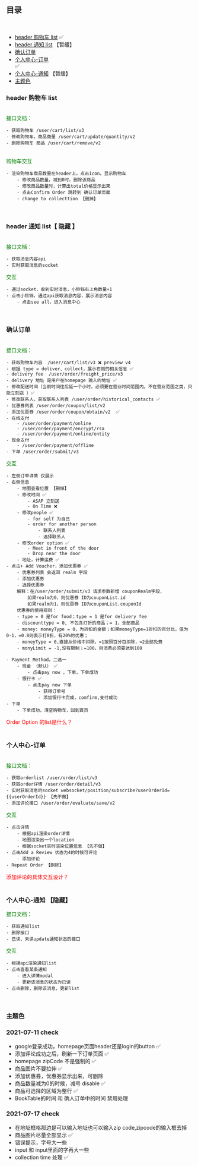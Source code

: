 ## 目录

<br>

- [header 购物车 list](#header购物车list) ✅<br>
- [header 通知 list](#header通知list) 【暂缓】<br>
- [确认订单](#确认订单)<br> 
- [个人中心-订单](#个人中心-订单)<br> ✅
- [个人中心-通知](#个人中心-通知) 【暂缓】<br>
- [主题色](#主题色)<br>

### header 购物车 list

<br>
<div style="color:green">接口文档：</div>

    - 获取购物车 /user/cart/list/v3
    - 修改购物车，商品商量 /user/cart/update/quantity/v2
    - 删除购物车 商品 /user/cart/remove/v2

<br>

<div style="color:green">购物车交互</div>

    - 渲染购物车商品数量在header上，点击icon，显示购物车
        - 修改商品数量，减到0时，删除该商品
        - 修改商品数量时，计算出total价格显示出来
        - 点击Confirm Order 跳转到 确认订单页面
        - change to collecttion 【删掉】

<br>

### header 通知 list【 隐藏 】

<br>
<div style="color:green">接口文档：</div>

    - 获取消息内容api
    - 实时获取消息的socket

<div style="color:green">交互</div>

    - 通过socket，收到实时消息，小铃铛右上角数量+1
    - 点击小铃铛，通过api获取消息内容，展示消息内容
        - 点击see all，进入消息中心

<!-- <div style="color:red">获取消息内容的api，会返回几条消息？默认展示几条在页面？</div> -->

<br>

### 确认订单

<br>
<div style="color:green">接口文档：</div>

    - 获取购物车内容  /user/cart/list/v3 ❌ preview v4 
    - 根据 type = deliver、collect，展示右侧的相关信息 ✅
    - delivery fee  /user/order/freight_price/v3 
    - delivery 地址 是用户在homepage 输入的地址 ✅
    - 修改配送时间（当前时间往后延一个小时，必须要在营业时间范围内。不在营业范围之类，只能立刻送 ）✅
    - 修改联系人，获取联系人列表 /user/order/historical_contacts ✅
    - 优惠券列表 /user/order/coupon/list/v2 
    - 添加优惠券 /user/order/coupon/obtain/v2  ✅
    - 在线支付
        - /user/order/payment/online
        - /user/order/payment/encrypt/rsa
        - /user/order/payment/online/entity
    - 现金支付
        - /user/order/payment/offline
    - 下单 /user/order/submit/v3

<div style="color:green">交互</div>

    - 左侧订单详情 仅展示
    - 右侧信息
        - 地图查看位置 【删掉】
        - 修改时间 ✅
            - ASAP 立刻送
            - On Time ❌
        - 修改people ✅
            - for self 为自己
            - order for another person
                - 联系人列表
                - 选择联系人
        - 修改order option ✅
            - Meet in front of the door
            - Drop near the door
        - 地址，计算运费 ✅
    - 点击+ Add Voucher，添加优惠券 ✅
        - 优惠券列表 会返回 realm 字段
        - 添加优惠券
        - 选择优惠券 
        解释：在/user/order/submit/v3 请求参数新增 couponRealm字段，
            如果realm为0，则优惠券 ID为couponList.id
            如果realm为1，则优惠券 ID为couponList.couponId
        优惠券的使用规则：
        - type = 0 是for food；type = 1 是for delivery fee
        - discounttype = 0, 不包含打折的商品；= 1，全部商品
        - money: moneyType = 0，为折扣的金额；如果moneyType=1折扣的百分比，值为0-1，=0.8则表示打8折，有20%的优惠；
        - moneyType = 0,直接从价格中扣除，=1按照百分百扣除，=2全部免费
        - monyLimit = -1,没有限制；=100，则消费必须要达到100

    - Payment Method，二选一
        - 现金 （默认） ✅
            - 点击pay now ，下单，下单成功 
        - 银行卡 ✅
            - 点击pay now 下单
                - 获得订单号
                - 添加银行卡完成，comfirm,支付成功
    - 下单 
        - 下单成功，清空购物车，回到首页

<div style="color:red">Order Option 的list是什么？</div>
<br>

### 个人中心-订单

<br>

<div style="color:green">接口文档：</div>

    - 获取orderlist /user/order/list/v3
    - 获取order详情 /user/order/detail/v3
    - 实时获取消息的socket websocket/position/subscribe?userOrderId={{userOrderId}} 【先不做】
    - 添加评论接口 /user/order/evaluate/save/v2

<div style="color:green">交互</div>

    - 点击详情
        - 根据api渲染order详情
        - 地图渲染出一个location
        - 根据socket实时渲染位置信息 【先不做】
    - 点击Add a Review 状态为4的时候可评论
        - 添加评论
    - Repeat Order 【删除】

<div style="color:red">添加评论的具体交互设计？</div>
<br>

### 个人中心-通知 【隐藏】

<div style="color:green">接口文档：</div>

    - 获取通知list
    - 删除接口
    - 已读、未读update通知状态的接口

<div style="color:green">交互</div>

    - 根据api渲染通知list
    - 点击查看某条通知
        - 进入详情modal
        - 更新该消息的状态为已读
    - 点击删除，删除该消息，更新list

<br>

### 主题色


### 2021-07-11 check
- google登录成功，homepage页面header还是login的button ✅
- 添加评论成功之后，刷新一下订单页面 ✅
- homepage zipCode 不是强制的 ✅
- 商品图片不要拉伸 ✅
- 添加优惠券，优惠券显示出来，可删除
- 商品数量减为0的时候，减号 disable ✅
- 商品可选择的区域为整行 ✅
- BookTable的时间 和 确人订单中的时间 禁用处理

### 2021-07-17 check
-  在地址框格那边是可以输入地址也可以输入zip code,zipcode的输入框去掉
- 商品图片尽量全部显示 ✅
- 错误提示，字号大一些
- input 和 input里面的字再大一些
- collection time 处理  ✅